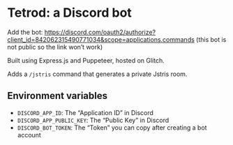# Tetrod: a Discord bot

Add the bot: https://discord.com/oauth2/authorize?client_id=842062315490771034&scope=applications.commands (this bot is not public so the link won’t work)

<!-- change the client_id above to your DISCORD_APP_ID -->

Built using Express.js and Puppeteer, hosted on Glitch.

Adds a `/jstris` command that generates a private Jstris room.

## Environment variables

- `DISCORD_APP_ID`: The “Application ID” in Discord
- `DISCORD_APP_PUBLIC_KEY`: The “Public Key” in Discord
- `DISCORD_BOT_TOKEN`: The “Token” you can copy after creating a bot account

